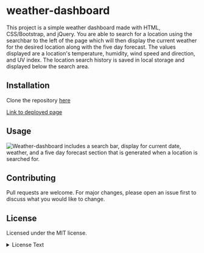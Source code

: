 # weather-dashboard

This project is a simple weather dashboard made with HTML, CSS/Bootstrap, and jQuery. You are able to search for a location using the searchbar to the left of the page which will then display the current weather for the desired location along with the five day forecast. The values displayed are a location's temperature, humidity, wind speed and direction, and UV index. The location search history is saved in local storage and displayed below the search area.


## Installation

Clone the repository [here](https://github.com/a-donati/weather-dashboard/)

[Link to deployed page](https://a-donati.github.io/weather-dashboard/)

## Usage

 ![Weather-dashboard includes a search bar, display for current date, weather, and a five day forecast section that is generated when a location is searched for.](https://user-images.githubusercontent.com/94128491/152244351-56adb1ca-afa5-4bd0-9e37-c0a2c57df145.png)

  

## Contributing

Pull requests are welcome. For major changes, please open an issue first to discuss what you would like to change.


## License

Licensed under the MIT license.
<br>
<details>
<summary>License Text</summary>
<br>
MIT License

Copyright (c) 2022 a-donati

Permission is hereby granted, free of charge, to any person obtaining a copy
of this software and associated documentation files (the "Software"), to deal
in the Software without restriction, including without limitation the rights
to use, copy, modify, merge, publish, distribute, sublicense, and/or sell
copies of the Software, and to permit persons to whom the Software is
furnished to do so, subject to the following conditions:

The above copyright notice and this permission notice shall be included in all
copies or substantial portions of the Software.

THE SOFTWARE IS PROVIDED "AS IS", WITHOUT WARRANTY OF ANY KIND, EXPRESS OR
IMPLIED, INCLUDING BUT NOT LIMITED TO THE WARRANTIES OF MERCHANTABILITY,
FITNESS FOR A PARTICULAR PURPOSE AND NONINFRINGEMENT. IN NO EVENT SHALL THE
AUTHORS OR COPYRIGHT HOLDERS BE LIABLE FOR ANY CLAIM, DAMAGES OR OTHER
LIABILITY, WHETHER IN AN ACTION OF CONTRACT, TORT OR OTHERWISE, ARISING FROM,
OUT OF OR IN CONNECTION WITH THE SOFTWARE OR THE USE OR OTHER DEALINGS IN THE
SOFTWARE.

</details>